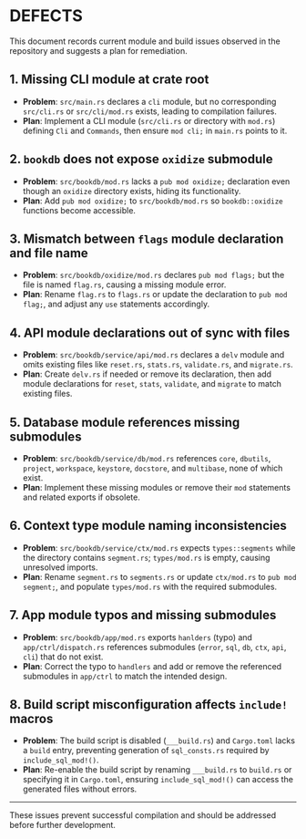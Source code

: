 # DEFECTS

This document records current module and build issues observed in the repository and suggests a plan for remediation.

## 1. Missing CLI module at crate root
- **Problem**: `src/main.rs` declares a `cli` module, but no corresponding `src/cli.rs` or `src/cli/mod.rs` exists, leading to compilation failures.
- **Plan**: Implement a CLI module (`src/cli.rs` or directory with `mod.rs`) defining `Cli` and `Commands`, then ensure `mod cli;` in `main.rs` points to it.

## 2. `bookdb` does not expose `oxidize` submodule
- **Problem**: `src/bookdb/mod.rs` lacks a `pub mod oxidize;` declaration even though an `oxidize` directory exists, hiding its functionality.
- **Plan**: Add `pub mod oxidize;` to `src/bookdb/mod.rs` so `bookdb::oxidize` functions become accessible.

## 3. Mismatch between `flags` module declaration and file name
- **Problem**: `src/bookdb/oxidize/mod.rs` declares `pub mod flags;` but the file is named `flag.rs`, causing a missing module error.
- **Plan**: Rename `flag.rs` to `flags.rs` or update the declaration to `pub mod flag;`, and adjust any `use` statements accordingly.

## 4. API module declarations out of sync with files
- **Problem**: `src/bookdb/service/api/mod.rs` declares a `delv` module and omits existing files like `reset.rs`, `stats.rs`, `validate.rs`, and `migrate.rs`.
- **Plan**: Create `delv.rs` if needed or remove its declaration, then add module declarations for `reset`, `stats`, `validate`, and `migrate` to match existing files.

## 5. Database module references missing submodules
- **Problem**: `src/bookdb/service/db/mod.rs` references `core`, `dbutils`, `project`, `workspace`, `keystore`, `docstore`, and `multibase`, none of which exist.
- **Plan**: Implement these missing modules or remove their `mod` statements and related exports if obsolete.

## 6. Context type module naming inconsistencies
- **Problem**: `src/bookdb/service/ctx/mod.rs` expects `types::segments` while the directory contains `segment.rs`; `types/mod.rs` is empty, causing unresolved imports.
- **Plan**: Rename `segment.rs` to `segments.rs` or update `ctx/mod.rs` to `pub mod segment;`, and populate `types/mod.rs` with the required submodules.

## 7. App module typos and missing submodules
- **Problem**: `src/bookdb/app/mod.rs` exports `hanlders` (typo) and `app/ctrl/dispatch.rs` references submodules (`error`, `sql`, `db`, `ctx`, `api`, `cli`) that do not exist.
- **Plan**: Correct the typo to `handlers` and add or remove the referenced submodules in `app/ctrl` to match the intended design.

## 8. Build script misconfiguration affects `include!` macros
- **Problem**: The build script is disabled (`___build.rs`) and `Cargo.toml` lacks a `build` entry, preventing generation of `sql_consts.rs` required by `include_sql_mod!()`.
- **Plan**: Re-enable the build script by renaming `___build.rs` to `build.rs` or specifying it in `Cargo.toml`, ensuring `include_sql_mod!()` can access the generated files without errors.

---
These issues prevent successful compilation and should be addressed before further development.
